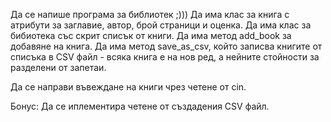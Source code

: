 Да се напише програма за библиотек ;)))
Да има клас за книга с атрибути за заглавие, автор, брой страници и оценка.
Да има клас за бибиотека със скрит списък от книги. Да има метод add_book
за добавяне на книга. Да има метод save_as_csv, който записва книгите от
списъка в CSV файл - всяка книга е на нов ред, а нейните стойности за
разделени от запетаи.

Да се направи въвеждане на книги чрез четене от cin.

Бонус:
Да се иплементира четене от създадения CSV файл.

